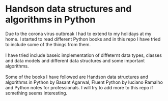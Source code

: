 # Handson data structures and algorithms in Python

 Due to the corona virus outbreak I had to extend to my holidays at my home. I started to read different Python books and in this repo I have tried to include some of the things from them.
 </br></br>
 I have tried include baseic implementation of diffeternt data types, classes and data models and different data structures and some important algorithms.
 </br></br>
 Some of the books I have followed are Handson data structures and algorithms in Python by Basant Agarwal, Fluent Python by luciano Ramalho and Python notes for professionals. I will try to add more to this repo if something seems interesting.
